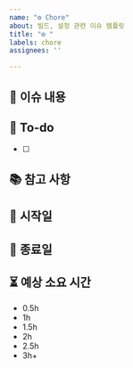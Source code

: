 ```yaml
---
name: "⚙️ Chore"
about: 빌드, 설정 관련 이슈 템플릿
title: "⚙️ "
labels: chore
assignees: ''

---
```


## 📌 이슈 내용

## 📝 To-do
- [ ] 

## 📚 참고 사항

## 🚀 시작일

## 🏁 종료일

## ⏳ 예상 소요 시간
- 0.5h
- 1h
- 1.5h
- 2h
- 2.5h
- 3h+


